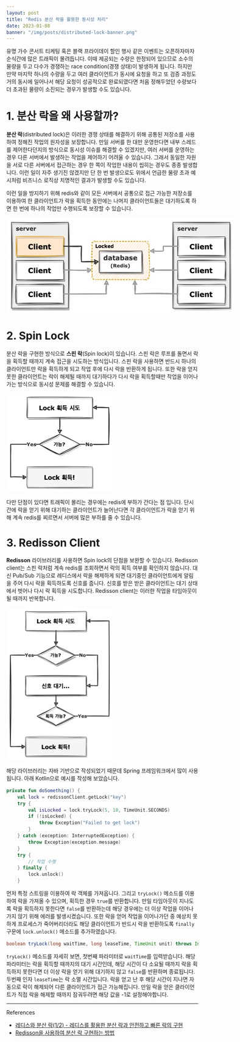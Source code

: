 ```yaml
---
layout: post
title: "Redis 분산 락을 활용한 동시성 처리"
date: 2023-01-08
banner: "/img/posts/distributed-lock-banner.png"
---
```


유명 가수 콘서트 티케팅 혹은 블랙 프라이데이 할인 행사 같은 이벤트는 오픈하자마자 순식간에 많은 트래픽이 몰려듭니다.
이때 제공되는 수량은 한정되어 있으므로 소수의 물량을 두고 다수가 경쟁하는 race condition(경쟁 상태)이 발생하게 됩니다.
하지만 만약 마지막 하나의 수량을 두고 여러 클라이언트가 동시에 요청을 하고 또 검증 과정도 거의 동시에 일어나서 해당 요청이 성공적으로 완료되였다면 처음 정해두었던 수량보다 더 초과된 물량이 소진되는 경우가 발생할 수도 있습니다.

# 1. 분산 락을 왜 사용할까?

**분산 락**(distributed lock)은 이러한 경쟁 상태를 해결하기 위해 공통된 저장소를 사용하여 정해진 작업의 원자성을 보장합니다.
만일 서버를 한 대만 운영한다면 내부 스레드를 제어한다던지의 방식으로 동시성 이슈를 해결할 수 있겠지만,
여러 서버를 운영하는 경우 다른 서버에서 발생하는 작업을 제어하기 어려울 수 있습니다.
그래서 동일한 자원을 서로 다른 서버에서 접근하는 경우 한 쪽이 작업한 내용이 씹히는 경우도 종종 발생합니다.
이런 일이 자주 생기진 않겠지만 단 한 번 발생으로도 위에서 언급한 물량 초과 예시처럼 비즈니스 로직상 치명적인 결과가 발생할 수도 있습니다.

이런 일을 방지하기 위해 redis와 같이 모든 서버에서 공통으로 접근 가능한 저장소를 이용하여 한 클라이언트가 락을 획득한 동안에는 나머지 클라이언트들은 대기하도록 하면 한 번에 하나의 작업만 수행되도록 보장할 수 있습니다.

<img src="/img/posts/distributed-lock-diagram.png" style="max-width:600px"/>

# 2. Spin Lock

분산 락을 구현한 방식으로 **스핀 락**(Spin lock)이 있습니다.
스핀 락은 루프를 돌면서 락을 획득할 때까지 계속 접근을 시도하는 방식입니다.
스핀 락을 사용하면 반드시 하나의 클라이언트만 락을 획득하게 되고 작업 후에 다시 락을 반환하게 됩니다.
또한 락을 얻지 못한 클라이언트는 락이 해제될 때까지 대기하다가 다시 락을 획득할때만 작업을 이어나가는 방식으로 동시성 문제를 해결할 수 있습니다.

<img src="/img/posts/distributed-lock-spinlock-flow.png" style="max-width:280px"/>

다만 단점이 있다면 트래픽이 몰리는 경우에는 redis에 부하가 간다는 점 입니다.
단시간에 락을 얻기 위해 대기하는 클라이언트가 늘어난다면 각 클라이언트가 락을 얻기 위해 계속 redis를 찌르면서 서버에 많은 부하를 줄 수 있습니다.

# 3. Redisson Client

**Redisson** 라이브러리를 사용하면 Spin lock의 단점을 보완할 수 있습니다.
Redisson client는 스핀 락처럼 계속 redis를 조회하면서 락의 획득 여부를 확인하지 않습니다.
대신 Pub/Sub 기능으로 레디스에서 락을 해제하게 되면 대기중인 클라이언트에게 알림을 주어 다시 락을 획득하도록 신호를 줍니다.
신호를 받은 받은 클라이언트는 대기 상태에서 벗어나 다시 락 획득을 시도합니다.
Redisson client는 이러한 작업을 타임아웃이 될 때까지 반복합니다.

<img src="/img/posts/distributed-lock-redislock-flow.png" style="max-width:280px"/>

해당 라이브러리는 자바 기반으로 작성되었기 때문데 Spring 프레임워크에서 많이 사용됩니다.
아래 Kotlin으로 예시를 작성해 보았습니다.

```kotlin
private fun doSomething() {
    val lock = redissonClient.getLock("key")
    try {
        val isLocked = lock.tryLock(5, 10, TimeUnit.SECONDS)
        if (!isLocked) {
            throw Exception("Failed to get lock")
        }
    } catch (exception: InterruptedException) {
        throw Exception(exception.message)
    }
    try {
        // 작업 수행
    } finally {
        lock.unlock()
    }
```

먼저 특정 스트링을 이용하여 락 객체를 가져옵니다.
그리고 `tryLock()` 메소드를 이용하여 락을 가져올 수 있으며, 획득한 경우 `true`를 반환합니다.
만일 타임아웃이 지나도록 락을 획득하지 못한다면 `false`를 반환하는데 해당 경우에는 더 이상 작업을 이어나가지 않기 위해 에러를 발생시켰습니다.
또한 락을 얻어 작업을 이어나가던 중 예상치 못하게 프로세스가 죽어버리더라도 해당 클라이언트가 반드시 락을 반환하도록 `finally` 구문에 `lock.unlock()` 메소드를 추가하였습니다.

```java
boolean tryLock(long waitTime, long leaseTime, TimeUnit unit) throws InterruptedException;
```

`tryLock()` 메소드를 자세히 보면, 첫번째 파라미터로 `waitTime`를 입력받습니다.
해당 파라미터는 락을 획득할 때까지의 대기 시간인데, 해당 시간이 다 소요될 때까지 락을 획득하지 못한다면 더 이상 락을 얻기 위해 대기하지 않고 `false`를 반환하며 종료됩니다.
두번째 인자 `leaseTime`는 락 소멸 시간입니다.
락을 얻고 난 후 해당 시간이 지나면 자동으로 락이 해제되어 다른 클라이언트가 접근 가능해집니다.
만일 락을 얻은 클라이언트가 직접 락을 해제할 때까지 잠궈두려면 해당 값을 -1로 설정해야합니다.

---

References

- [레디스와 분산 락(1/2) - 레디스를 활용한 분산 락과 안전하고 빠른 락의 구현](https://hyperconnect.github.io/2019/11/15/redis-distributed-lock-1.html)
- [Redisson을 사용하여 분산 락 구현하는 방법](https://www.hides.kr/1090)
